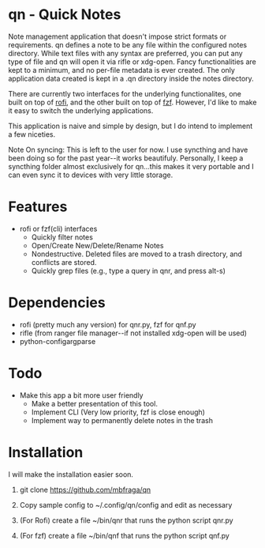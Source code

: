 # qn - Quick Notes

Note management application that doesn't impose strict formats or requirements.
qn defines a note to be any file within the configured notes directory. While
text files with any syntax are preferred, you can put any type of file and qn
will open it via rifle or xdg-open. Fancy functionalities are kept to a
minimum, and no per-file metadata is ever created. The only application data
created is kept in a .qn directory inside the notes directory.

There are currently two interfaces for the underlying functionalites, one built
on top of [rofi](https://github.com/DaveDavenport/rofi), and the other built on
top of [fzf](https://github.com/junegunn/fzf). However, I'd like to make it
easy to switch the underlying applications. 

This application is naive and simple by design, but I do intend to implement a
few niceties.

Note On syncing: This is left to the user for now. I use syncthing and have
been doing so for the past year--it works beautifuly. Personally, I keep a
syncthing folder almost exclusively for qn...this makes it very portable and I
can even sync it to devices with very little storage.

# Features
* rofi or fzf(cli) interfaces
   - Quickly filter notes
   - Open/Create New/Delete/Rename Notes
   - Nondestructive. Deleted files are moved to a trash directory, and
     conflicts are stored.
   - Quickly grep files (e.g., type a query in qnr, and press alt-s)

# Dependencies

* rofi (pretty much any version) for qnr.py, fzf for qnf.py
* rifle (from ranger file manager--if not installed xdg-open will be used)
* python-configargparse

# Todo

* Make this app a bit more user friendly
   - Make a better presentation of this tool.
   - Implement CLI (Very low priority, fzf is close enough)
   - Implement way to permanently delete notes in the trash

# Installation
I will make the installation easier soon.

1. git clone https://github.com/mbfraga/qn

2. Copy sample config to ~/.config/qn/config and edit as necessary

3. (For Rofi) create a file ~/bin/qnr that runs the python script qnr.py 

4. (For fzf) create a file ~/bin/qnf that runs the python script qnf.py

